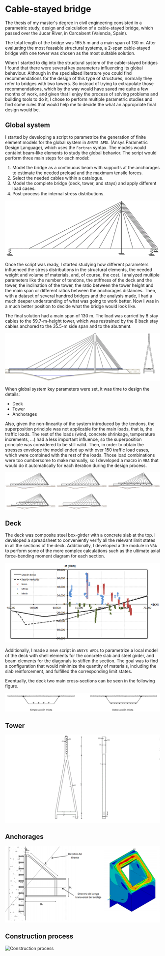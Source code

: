 # Cable-stayed bridge

The thesis of my master's degree in civil engineering consisted in a parametric study, design and calculation of a cable-stayed bridge, which passed over the Jucar River, in Carcaixent (Valencia, Spain).

The total length of the bridge was 165.5 m and a main span of 130 m. After evaluating the most feasable structural systems, a 2-span cable-stayed bridge with one tower was chosen as the most suitable solution.

When I started to dig into the structural system of the cable-stayed bridges I found that there were several key parameters influencing its global behaviour. Although in the specialized literature you could find recommendations for the design of this type of structures, normally they refer to bridges with two towers. So instead of trying to extrapolate those recommendations, which by the way would have saved me quite a few months of work, and given that I enjoy the process of solving problems and building tools to do it, I chose to perform multiple parametric studies and find some rules that would help me to decide the what an appropriate final design would be.

## Global system

I started by developing a script to parametrice the generation of finite element models for the global system in `ANSYS APDL` (Ansys Parametric Design Language), which uses the `Fortran` syntax. The models would containt beam-like elements to study the global behavior. The script would perform three main steps for each model:
1. Model the bridge as a continuous beam with supports at the anchorages to estimate the needed preload and the maximum tensile forces.
2. Select the needed cables within a catalogue.
3. Model the complete bridge (deck, tower, and stays) and apply different load cases.
4. Post-process the internal stress distributions.

![Global FEM](010-global-fem.gif)

Once the script was ready, I started studying how different parameters influenced the stress distributions in the structural elements, the needed weight and volume of materials, and, of course, the cost. I analyzed multiple parameters like the number of tendons, the stiffness of the deck and the tower, the inclination of the tower, the ratio between the tower height and the main span or different ratios between the anchorages distances. Then, with a dataset of several hundred bridges and the analysis made, I had a much deeper understanding of what was going to work better. Now I was in a much better position to decide what the bridge would look like.

The final solution had a main span of 130 m. The load was carried by 8 stay cables to the 59.7-m-height tower, which was restrained by the 8 back stay cables anchored to the 35.5-m side span and to the abutment.

![General view](011-general-view2.gif)

When global system key parameters were set, it was time to design the details:
- Deck
- Tower
- Anchorages

Also, given the non-linearity of the system introduced by the tendons, the superposition principle was not applicable for the main loads, that is, the traffic loads. The rest of the loads (wind, concrete shrinkage, temperature increments, ...) had a less important influence, so the superposition principle was considered to be still valid. Then, in order to obtain the stresses envelope the model ended up with over 150 traffic load cases, which were combined with the rest of the loads. Those load combinations were too cumbersome to make manually, so I developed a macro in `VBA` that would do it automatically for each iteration during the design process.

![Live loads application](012-live-loads.png)

## Deck

The deck was composite steel box-girder with a concrete slab at the top. I developed a spreadsheet to conveniently verify all the relevant limit states in all the sections of the deck. Additionally, I developed a the module in `VBA` to perform some of the more complex calculations such as the ultimate axial force-bending moment diagram for each section.

![Composite deck ULS N-M diagram](020-deck-NMdiagram.png)

Additionally, I made a new script in `ANSYS APDL` to parametrize a local model of the deck with shell elements for the concrete slab and steel girder, and beam elements for the diagonals to stiffen the section. The goal was to find a configuration that would minimize the quantity of materials, including the slab reinforcement, and fulfilled the corresponding limit states.

Eventually, the deck two main cross-sections can be seen in the following figure.

![Composite deck cross-sections](021-deck-sections.png)

## Tower

![Tower](030-tower.gif)

## Anchorages

![Anchorage in the tower](https://raw.githubusercontent.com/daalgi/my-site/main/posts/001/040-anchorage-tower.png)

## Construction process

![Construction process](050-cp.png)